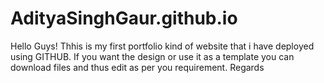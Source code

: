 # AdityaSinghGaur.github.io

Hello Guys!
Thhis is my first portfolio kind of website that i have deployed using GITHUB.
If you want the design or use it as a template you can download files and thus edit as per you requirement.
Regards
